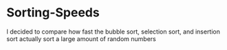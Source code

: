 # Sorting-Speeds
I decided to compare how fast the bubble sort, selection sort, and insertion sort actually sort a large amount of random numbers
